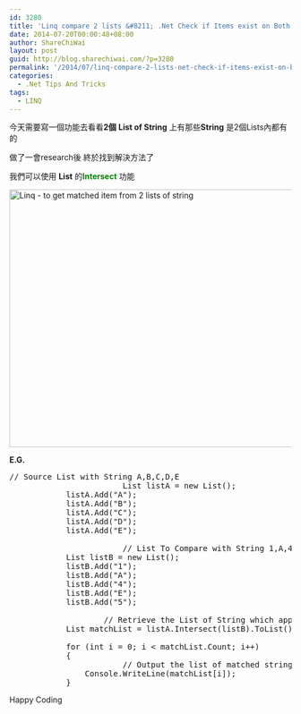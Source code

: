 ```yaml
---
id: 3280
title: 'Linq compare 2 lists &#8211; .Net Check if Items exist on Both Lists &#8211; .Net如何在2個Lists 中找出相同的Item 項目'
date: 2014-07-20T00:00:48+08:00
author: ShareChiWai
layout: post
guid: http://blog.sharechiwai.com/?p=3280
permalink: '/2014/07/linq-compare-2-lists-net-check-if-items-exist-on-both-lists-net%e5%a6%82%e4%bd%95%e5%9c%a82%e5%80%8blists-%e4%b8%ad%e6%89%be%e5%87%ba%e7%9b%b8%e5%90%8c%e7%9a%84item-%e9%a0%85%e7%9b%ae/'
categories:
  - .Net Tips And Tricks
tags:
  - LINQ
---
```

今天需要寫一個功能去看看**2個** **List of String** 上有那些**String** 是2個Lists內都有的

做了一會research後 終於找到解決方法了

我們可以使用 **List** 的<span style="color: #008000;"><strong>Intersect</strong> </span>功能

<img class="alignnone" src="https://i0.wp.com/farm4.static.flickr.com/3871/14649534178_86838647ee_z.jpg?resize=625%2C461" alt="Linq - to get matched item from 2 lists of string" width="625" height="461" data-recalc-dims="1" /> 

**E.G.**

<pre>// Source List with String A,B,C,D,E
            			List listA = new List();
            listA.Add("A");
            listA.Add("B");
            listA.Add("C");
            listA.Add("D");
            listA.Add("E");

            			// List To Compare with String 1,A,4,E,5
            List listB = new List();
            listB.Add("1");
            listB.Add("A");
            listB.Add("4");
            listB.Add("E");
            listB.Add("5");

          			// Retrieve the List of String which appear on both List
            List matchList = listA.Intersect(listB).ToList();

            for (int i = 0; i &lt; matchList.Count; i++)
            {
               			// Output the list of matched string
                Console.WriteLine(matchList[i]);
            }
</pre>

Happy Coding